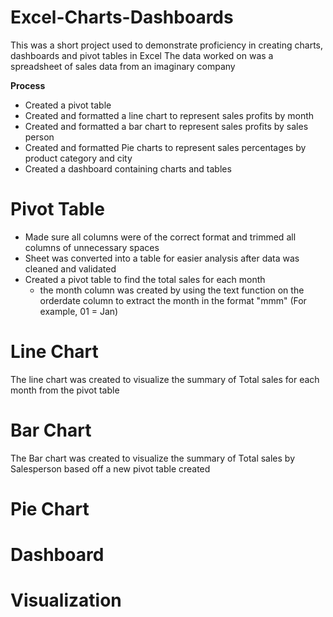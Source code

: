 # Excel-Charts-Dashboards

This was a short project used to demonstrate proficiency in creating charts, dashboards and pivot tables in Excel
The data worked on was a spreadsheet of sales data from an imaginary company 

**Process**

- Created a pivot table
- Created and formatted a line chart to represent sales profits by month
- Created and formatted a bar chart to represent sales profits by sales person
- Created and formatted Pie charts to represent sales percentages by product category and city
- Created a dashboard containing charts and tables


# Pivot Table
- Made sure all columns were of the correct format and trimmed all columns of unnecessary spaces
- Sheet was converted into a table for easier analysis after data was cleaned and validated
- Created a pivot table  to find the total sales for each month
  - the month column was created by using the text function on the orderdate column to extract the month in the format "mmm" (For example, 01 = Jan)
  
  
# Line Chart
 
 The line chart was created to visualize the summary of Total sales for each month from the pivot table 

# Bar Chart
 
 The Bar chart was created to visualize the summary of Total sales by Salesperson based off a new pivot table created

# Pie Chart


# Dashboard


# Visualization

